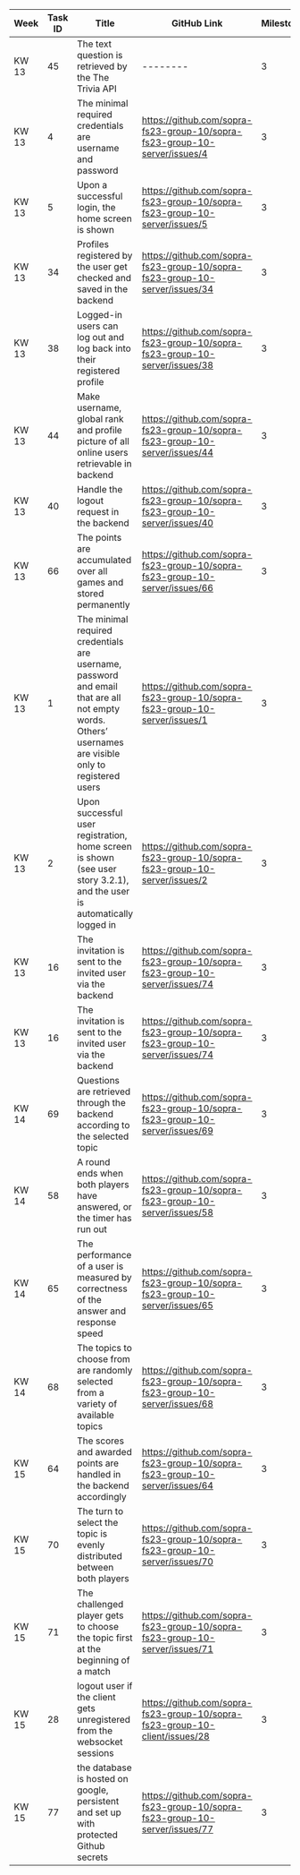 | Week  | Task ID | Title                                                                                                                                                  | GitHub Link                                                                  | Milestone | Sprint | Developer Name   | Done | 
|-------|---------|--------------------------------------------------------------------------------------------------------------------------------------------------------|------------------------------------------------------------------------------|-----------|--------|------------------|------|
| KW 13 | 45      | The text question is retrieved by the The Trivia API                                                                                                   | --------                                                                     | 3         | 1      | Sandrin Hunkeler | X/O  |
| KW 13 | 4       | The minimal required credentials are username and password                                                                                             | https://github.com/sopra-fs23-group-10/sopra-fs23-group-10-server/issues/4   | 3         | 1      | Sarah Egger      | X    |
| KW 13 | 5       | Upon a successful login, the home screen is shown                                                                                                      | https://github.com/sopra-fs23-group-10/sopra-fs23-group-10-server/issues/5   | 3         | 1      | Sarah Egger      | X    |
| KW 13 | 34      | Profiles registered by the user get checked and saved in the backend                                                                                   | https://github.com/sopra-fs23-group-10/sopra-fs23-group-10-server/issues/34  | 3         | 1      | Patrick Widmer   | X    |
| KW 13 | 38      | Logged-in users can log out and log back into their registered profile                                                                                 | https://github.com/sopra-fs23-group-10/sopra-fs23-group-10-server/issues/38  | 3         | 1      | Patrick Widmer   | X    |
| KW 13 | 44      | Make username, global rank and profile picture of all online users retrievable in backend                                                              | https://github.com/sopra-fs23-group-10/sopra-fs23-group-10-server/issues/44  | 3         | 1      | Patrick Widmer   | X    |
| KW 13 | 40      | Handle the logout request in the backend                                                                                                               | https://github.com/sopra-fs23-group-10/sopra-fs23-group-10-server/issues/40  | 3         | 1      | Cédric Lüchinger | X    |
| KW 13 | 66      | The points are accumulated over all games and stored permanently                                                                                       | https://github.com/sopra-fs23-group-10/sopra-fs23-group-10-server/issues/66  | 3         | 1      | Cédric Lüchinger | X    |
| KW 13 | 1       | The minimal required credentials are username, password and email that are all not empty words. Others’ usernames are visible only to registered users | https://github.com/sopra-fs23-group-10/sopra-fs23-group-10-server/issues/1   | 3         | 1      | Linn Spitz       | X    |
| KW 13 | 2       | Upon successful user registration, home screen is shown (see user story 3.2.1), and the user is automatically logged in                                | https://github.com/sopra-fs23-group-10/sopra-fs23-group-10-server/issues/2   | 3         | 1      | Linn Spitz       | X    |
| KW 13 | 16      | The invitation is sent to the invited user via the backend                                                                                             | https://github.com/sopra-fs23-group-10/sopra-fs23-group-10-server/issues/74  | 3         | 1      | Sandrin Hunkeler | X    |
| KW 13 | 16      | The invitation is sent to the invited user via the backend                                                                                             | https://github.com/sopra-fs23-group-10/sopra-fs23-group-10-server/issues/74  | 3         | 1      | Sandrin Hunkeler | X    |
| KW 14 | 69      | Questions are retrieved through the backend according to the selected topic                                                                            | https://github.com/sopra-fs23-group-10/sopra-fs23-group-10-server/issues/69  | 3         | 2      | Sandrin Hunkeler | X    |
| KW 14 | 58      | A round ends when both players have answered, or the timer has run out                                                                                 | https://github.com/sopra-fs23-group-10/sopra-fs23-group-10-server/issues/58  | 3         | 2      | Sandrin Hunkeler | O    |
| KW 14 | 65      | The performance of a user is measured by correctness of the answer and response speed                                                                  | https://github.com/sopra-fs23-group-10/sopra-fs23-group-10-server/issues/65  | 3         | 2      | Patrick Widmer   | X    |
| KW 14 | 68      | The topics to choose from are randomly selected from a variety of available topics                                                                     | https://github.com/sopra-fs23-group-10/sopra-fs23-group-10-server/issues/68  | 3         | 2      | Patrick Widmer   | X    |
| KW 15 | 64      | The scores and awarded points are handled in the backend accordingly                                                                                   | https://github.com/sopra-fs23-group-10/sopra-fs23-group-10-server/issues/64  | 3         | 2      | Patrick Widmer   | X    |
| KW 15 | 70      | The turn to select the topic is evenly distributed between both players                                                                                | https://github.com/sopra-fs23-group-10/sopra-fs23-group-10-server/issues/70  | 3         | 2      | Patrick Widmer   | X    |
| KW 15 | 71      | The challenged player gets to choose the topic first at the beginning of a match                                                                       | https://github.com/sopra-fs23-group-10/sopra-fs23-group-10-server/issues/71  | 3         | 2      | Patrick Widmer   | X    |
| KW 15 | 28      | logout user if the client gets unregistered from the websocket sessions                                                                       | https://github.com/sopra-fs23-group-10/sopra-fs23-group-10-client/issues/28  | 3         | 2      | Sandrin Hunkeler | X    |
| KW 15 | 77      | the database is hosted on google, persistent and set up with protected Github secrets                                                                       | https://github.com/sopra-fs23-group-10/sopra-fs23-group-10-server/issues/77  | 3         | 2      | Sandrin Hunkeler | X    |
